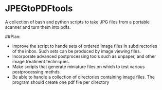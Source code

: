 # JPEGtoPDFtools
A collection of bash and python scripts to take JPG files from a portable scanner and turn them into pdfs.

##Plan:

* Improve the script to hande sets of ordered image files in subdirectories of the inbox. Such sets can be produced by image viewing files.
* Incorporate advanced postprocessing tools such as unpaper, and other image treatment techniques.
* Make scripts that generate miniature files on which to test various postprocessing methds.
* Be able to handle a collection of directories containing image files. The program should create one pdf file per directory
